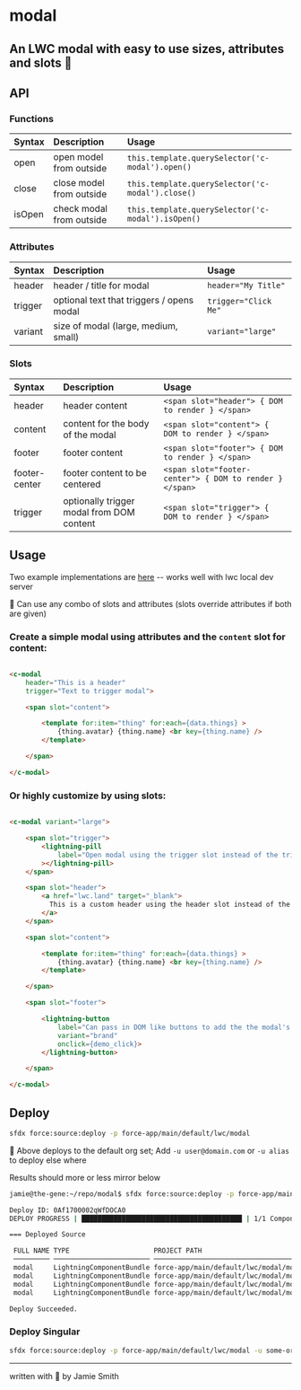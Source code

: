 # modal

## An LWC modal with easy to use sizes, attributes and slots 🎰

## API

### Functions

| Syntax      | Description | Usage     |
| :---        |    :---   |   :--- |
| open    | open model from outside       | `this.template.querySelector('c-modal').open()`       |
| close   | close model from outside      | `this.template.querySelector('c-modal').close()`      |
| isOpen  | check modal from outside      | `this.template.querySelector('c-modal').isOpen()`     |

### Attributes

| Syntax      | Description | Usage     |
| :---        |    :---   |   :--- |
| header    | header / title for modal       | `header="My Title"`       |
| trigger   | optional text that triggers / opens modal     | `trigger="Click Me"`  |
| variant  | size of modal (large, medium, small)  | `variant="large"` |

### Slots

| Syntax      | Description | Usage     |
| :---        |    :---   |   :--- |
| header    | header content  | `<span slot="header"> { DOM to render } </span>`      |
| content  | content for the body of the modal  | `<span slot="content"> { DOM to render } </span>` |
| footer  | footer content  | `<span slot="footer"> { DOM to render } </span>` |
| footer-center  | footer content to be centered | `<span slot="footer-center"> { DOM to render } </span>` |
| trigger   | optionally trigger modal from DOM content  |`<span slot="trigger"> { DOM to render } </span>` |

## Usage

Two example implementations are [here](force-app/main/default/lwc/exampleModal/exampleModal.html) -- works well with lwc local dev server

📌 Can use any combo of slots and attributes (slots override attributes if both are given)

### Create a simple modal using attributes and the `content` slot for content:

```html

<c-modal
    header="This is a header"
    trigger="Text to trigger modal">

    <span slot="content">

        <template for:item="thing" for:each={data.things} >
            {thing.avatar} {thing.name} <br key={thing.name} />
        </template>

    </span>

</c-modal>
```

<!-- <img src="https://i.imgur.com/irT1Rfm.png" width="500px" /> -->

### Or highly customize by using slots:

```html

<c-modal variant="large">

    <span slot="trigger">
        <lightning-pill
            label="Open modal using the trigger slot instead of the trigger attribute to pass in DOM instead of text"
        ></lightning-pill>
    </span>

    <span slot="header">
        <a href="lwc.land" target="_blank">
          This is a custom header using the header slot instead of the header attribute to pass in DOM instead of text
        </a>
    </span>

    <span slot="content">

        <template for:item="thing" for:each={data.things} >
            {thing.avatar} {thing.name} <br key={thing.name} />
        </template>

    </span>

    <span slot="footer">

        <lightning-button 
            label="Can pass in DOM like buttons to add the the modal's footer"
            variant="brand"
            onclick={demo_click}>
        </lightning-button>

    </span>

</c-modal>
```

<!-- img src="https://i.imgur.com/BXiNM4H.png" width="500px" / -->

## Deploy

```bash
sfdx force:source:deploy -p force-app/main/default/lwc/modal
```

📌  Above deploys to the default org set; Add `-u user@domain.com` or `-u alias` to deploy else where

Results should more or less mirror below

```bash
jamie@the-gene:~/repo/modal$ sfdx force:source:deploy -p force-app/main/default/lwc/modal -u some-org

Deploy ID: 0Af1700002qWfDOCA0
DEPLOY PROGRESS | ████████████████████████████████████████ | 1/1 Components

=== Deployed Source

 FULL NAME TYPE                     PROJECT PATH                                       
 ───────── ──────────────────────── ────────────────────────────────────────────────── 
 modal     LightningComponentBundle force-app/main/default/lwc/modal/modal.css         
 modal     LightningComponentBundle force-app/main/default/lwc/modal/modal.html        
 modal     LightningComponentBundle force-app/main/default/lwc/modal/modal.js          
 modal     LightningComponentBundle force-app/main/default/lwc/modal/modal.js-meta.xml 

Deploy Succeeded.

```

### Deploy Singular

```bash
sfdx force:source:deploy -p force-app/main/default/lwc/modal -u some-org
```

---

written with 💙 by Jamie Smith
